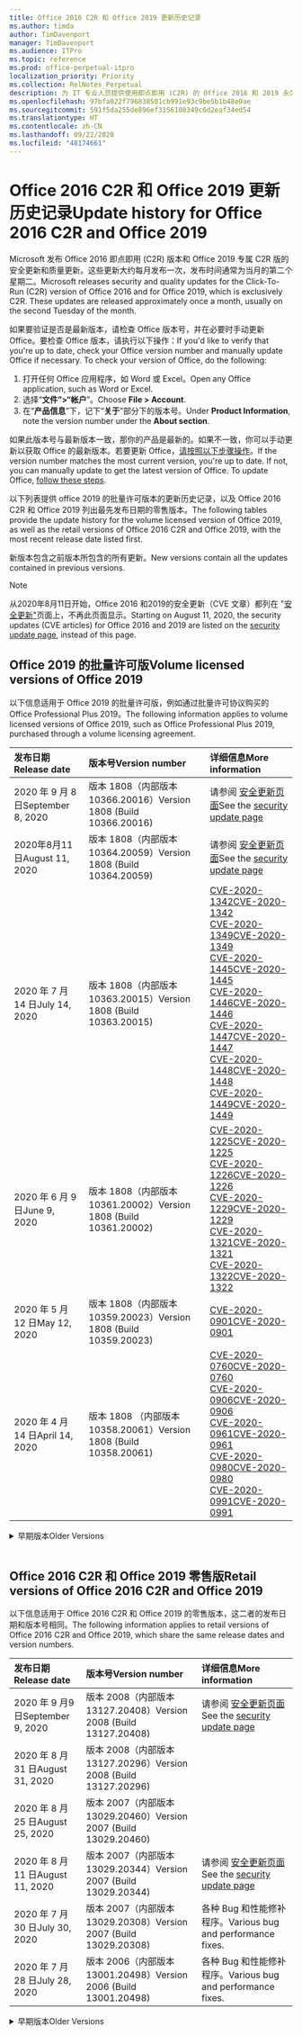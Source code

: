 ```yaml
---
title: Office 2016 C2R 和 Office 2019 更新历史记录
ms.author: timda
author: TimDavenport
manager: TimDavenport
ms.audience: ITPro
ms.topic: reference
ms.prod: office-perpetual-itpro
localization_priority: Priority
ms.collection: RelNotes_Perpetual
description: 为 IT 专业人员提供使用即点即用 (C2R) 的 Office 2016 和 2019 永久版本的更新历史记录
ms.openlocfilehash: 97bfa022f796838501cb991e93c9be5b1b48e0ae
ms.sourcegitcommit: 591f5da255de896ef3156108349c6d2eaf34ed54
ms.translationtype: HT
ms.contentlocale: zh-CN
ms.lasthandoff: 09/22/2020
ms.locfileid: "48174661"
---
```

# <a name="update-history-for-office-2016-c2r-and-office-2019"></a><span data-ttu-id="37f9d-103">Office 2016 C2R 和 Office 2019 更新历史记录</span><span class="sxs-lookup"><span data-stu-id="37f9d-103">Update history for Office 2016 C2R and Office 2019</span></span>

<span data-ttu-id="37f9d-p101">Microsoft 发布 Office 2016 即点即用 (C2R) 版本和 Office 2019 专属 C2R 版的安全更新和质量更新。这些更新大约每月发布一次，发布时间通常为当月的第二个星期二。</span><span class="sxs-lookup"><span data-stu-id="37f9d-p101">Microsoft releases security and quality updates for the Click-To-Run (C2R) version of Office 2016 and for Office 2019, which is exclusively C2R. These updates are released approximately once a month, usually on the second Tuesday of the month.</span></span>

<span data-ttu-id="37f9d-p102">如果要验证是否是最新版本，请检查 Office 版本号，并在必要时手动更新 Office。要检查 Office 版本，请执行以下操作：</span><span class="sxs-lookup"><span data-stu-id="37f9d-p102">If you'd like to verify that you're up to date, check your Office version number and manually update Office if necessary. To check your version of Office, do the following:</span></span>

  1.    <span data-ttu-id="37f9d-108">打开任何 Office 应用程序，如 Word 或 Excel。</span><span class="sxs-lookup"><span data-stu-id="37f9d-108">Open any Office application, such as Word or Excel.</span></span>
  2.    <span data-ttu-id="37f9d-109">选择“**文件”>“帐户**”。</span><span class="sxs-lookup"><span data-stu-id="37f9d-109">Choose **File > Account**.</span></span>
  3.    <span data-ttu-id="37f9d-110">在“**产品信息**”下，记下“**关于**”部分下的版本号。</span><span class="sxs-lookup"><span data-stu-id="37f9d-110">Under **Product Information**, note the version number under the **About section**.</span></span>

<span data-ttu-id="37f9d-p103">如果此版本号与最新版本一致，那你的产品是最新的。如果不一致，你可以手动更新以获取 Office 的最新版本。若要更新 Office，[请按照以下步骤操作](https://support.office.com/article/2ab296f3-7f03-43a2-8e50-46de917611c5)。</span><span class="sxs-lookup"><span data-stu-id="37f9d-p103">If the version number matches the most current version, you're up to date. If not, you can manually update to get the latest version of Office. To update Office, [follow these steps](https://support.office.com/article/2ab296f3-7f03-43a2-8e50-46de917611c5).</span></span>


<span data-ttu-id="37f9d-114">以下列表提供 office 2019 的批量许可版本的更新历史记录，以及 Office 2016 C2R 和 Office 2019 列出最先发布日期的零售版本。</span><span class="sxs-lookup"><span data-stu-id="37f9d-114">The following tables provide the update history for the volume licensed version of Office 2019, as well as the retail versions of Office 2016 C2R and Office 2019, with the most recent release date listed first.</span></span>

<span data-ttu-id="37f9d-115">新版本包含之前版本所包含的所有更新。</span><span class="sxs-lookup"><span data-stu-id="37f9d-115">New versions contain all the updates contained in previous versions.</span></span>


 > [!NOTE]
> <span data-ttu-id="37f9d-116">从2020年8月11日开始，Office 2016 和2019的安全更新（CVE 文章）都列在 "[安全更新"](https://docs.microsoft.com/officeupdates/microsoft365-apps-security-updates)页面上，不再此页面显示。</span><span class="sxs-lookup"><span data-stu-id="37f9d-116">Starting on August 11, 2020, the security updates (CVE articles) for Office 2016 and 2019 are listed on the [security update page](https://docs.microsoft.com/officeupdates/microsoft365-apps-security-updates), instead of this page.</span></span> 


## <a name="volume-licensed-versions-of-office-2019"></a><span data-ttu-id="37f9d-117">Office 2019 的批量许可版</span><span class="sxs-lookup"><span data-stu-id="37f9d-117">Volume licensed versions of Office 2019</span></span>
<span data-ttu-id="37f9d-118">以下信息适用于 Office 2019 的批量许可版，例如通过批量许可协议购买的 Office Professional Plus 2019。</span><span class="sxs-lookup"><span data-stu-id="37f9d-118">The following information applies to volume licensed versions of Office 2019, such as Office Professional Plus 2019, purchased through a volume licensing agreement.</span></span>

[//]: # (请勿删除批量许可表开头)


|<span data-ttu-id="37f9d-120">**发布日期**</span><span class="sxs-lookup"><span data-stu-id="37f9d-120">**Release date**</span></span>|<span data-ttu-id="37f9d-121">**版本号**</span><span class="sxs-lookup"><span data-stu-id="37f9d-121">**Version number**</span></span>|<span data-ttu-id="37f9d-122">**详细信息**</span><span class="sxs-lookup"><span data-stu-id="37f9d-122">**More information**</span></span>|
|:-----|:-----|:-----|
|<span data-ttu-id="37f9d-123">2020 年 9 月 8 日</span><span class="sxs-lookup"><span data-stu-id="37f9d-123">September 8, 2020</span></span>|<span data-ttu-id="37f9d-124">版本 1808（内部版本 10366.20016）</span><span class="sxs-lookup"><span data-stu-id="37f9d-124">Version 1808 (Build 10366.20016)</span></span>|<span data-ttu-id="37f9d-125">请参阅 [安全更新页面](https://docs.microsoft.com/officeupdates/microsoft365-apps-security-updates)</span><span class="sxs-lookup"><span data-stu-id="37f9d-125">See the [security update page](https://docs.microsoft.com/officeupdates/microsoft365-apps-security-updates)</span></span> |
|<span data-ttu-id="37f9d-126">2020年8月11日</span><span class="sxs-lookup"><span data-stu-id="37f9d-126">August 11, 2020</span></span>|<span data-ttu-id="37f9d-127">版本 1808（内部版本 10364.20059）</span><span class="sxs-lookup"><span data-stu-id="37f9d-127">Version 1808 (Build 10364.20059)</span></span>|<span data-ttu-id="37f9d-128">请参阅 [安全更新页面](https://docs.microsoft.com/officeupdates/microsoft365-apps-security-updates)</span><span class="sxs-lookup"><span data-stu-id="37f9d-128">See the [security update page](https://docs.microsoft.com/officeupdates/microsoft365-apps-security-updates)</span></span> |
|<span data-ttu-id="37f9d-129">2020 年 7 月 14 日</span><span class="sxs-lookup"><span data-stu-id="37f9d-129">July 14, 2020</span></span>   |<span data-ttu-id="37f9d-130">版本 1808（内部版本 10363.20015）</span><span class="sxs-lookup"><span data-stu-id="37f9d-130">Version 1808 (Build 10363.20015)</span></span>  |[<span data-ttu-id="37f9d-131">CVE-2020-1342</span><span class="sxs-lookup"><span data-stu-id="37f9d-131">CVE-2020-1342</span></span>](https://portal.msrc.microsoft.com/en-US/security-guidance/advisory/CVE-2020-1342) <br/>[<span data-ttu-id="37f9d-132">CVE-2020-1349</span><span class="sxs-lookup"><span data-stu-id="37f9d-132">CVE-2020-1349</span></span>](https://portal.msrc.microsoft.com/en-US/security-guidance/advisory/CVE-2020-1349) <br/>[<span data-ttu-id="37f9d-133">CVE-2020-1445</span><span class="sxs-lookup"><span data-stu-id="37f9d-133">CVE-2020-1445</span></span>](https://portal.msrc.microsoft.com/en-US/security-guidance/advisory/CVE-2020-1445) <br/>[<span data-ttu-id="37f9d-134">CVE-2020-1446</span><span class="sxs-lookup"><span data-stu-id="37f9d-134">CVE-2020-1446</span></span>](https://portal.msrc.microsoft.com/en-US/security-guidance/advisory/CVE-2020-1446) <br/>[<span data-ttu-id="37f9d-135">CVE-2020-1447</span><span class="sxs-lookup"><span data-stu-id="37f9d-135">CVE-2020-1447</span></span>](https://portal.msrc.microsoft.com/en-US/security-guidance/advisory/CVE-2020-1447) <br/>[<span data-ttu-id="37f9d-136">CVE-2020-1448</span><span class="sxs-lookup"><span data-stu-id="37f9d-136">CVE-2020-1448</span></span>](https://portal.msrc.microsoft.com/en-US/security-guidance/advisory/CVE-2020-1448) <br/>[<span data-ttu-id="37f9d-137">CVE-2020-1449</span><span class="sxs-lookup"><span data-stu-id="37f9d-137">CVE-2020-1449</span></span>](https://portal.msrc.microsoft.com/en-US/security-guidance/advisory/CVE-2020-1449) <br/>|
|<span data-ttu-id="37f9d-138">2020 年 6 月 9 日</span><span class="sxs-lookup"><span data-stu-id="37f9d-138">June 9, 2020</span></span>   |<span data-ttu-id="37f9d-139">版本 1808（内部版本 10361.20002）</span><span class="sxs-lookup"><span data-stu-id="37f9d-139">Version 1808 (Build 10361.20002)</span></span>  |[<span data-ttu-id="37f9d-140">CVE-2020-1225</span><span class="sxs-lookup"><span data-stu-id="37f9d-140">CVE-2020-1225</span></span>](https://portal.msrc.microsoft.com/en-US/security-guidance/advisory/CVE-2020-1225) <br/> [<span data-ttu-id="37f9d-141">CVE-2020-1226</span><span class="sxs-lookup"><span data-stu-id="37f9d-141">CVE-2020-1226</span></span>](https://portal.msrc.microsoft.com/en-US/security-guidance/advisory/CVE-2020-1226) <br/>[<span data-ttu-id="37f9d-142">CVE-2020-1229</span><span class="sxs-lookup"><span data-stu-id="37f9d-142">CVE-2020-1229</span></span>](https://portal.msrc.microsoft.com/en-US/security-guidance/advisory/CVE-2020-1229) <br/>[<span data-ttu-id="37f9d-143">CVE-2020-1321</span><span class="sxs-lookup"><span data-stu-id="37f9d-143">CVE-2020-1321</span></span>](https://portal.msrc.microsoft.com/en-US/security-guidance/advisory/CVE-2020-1321) <br/>[<span data-ttu-id="37f9d-144">CVE-2020-1322</span><span class="sxs-lookup"><span data-stu-id="37f9d-144">CVE-2020-1322</span></span>](https://portal.msrc.microsoft.com/en-US/security-guidance/advisory/CVE-2020-1322) <br/>|
|<span data-ttu-id="37f9d-145">2020 年 5 月12 日</span><span class="sxs-lookup"><span data-stu-id="37f9d-145">May 12, 2020</span></span>   |<span data-ttu-id="37f9d-146">版本 1808（内部版本 10359.20023）</span><span class="sxs-lookup"><span data-stu-id="37f9d-146">Version 1808 (Build 10359.20023)</span></span>  |[<span data-ttu-id="37f9d-147">CVE-2020-0901</span><span class="sxs-lookup"><span data-stu-id="37f9d-147">CVE-2020-0901</span></span>](https://portal.msrc.microsoft.com/en-US/security-guidance/advisory/CVE-2020-0901) <br/> |
|<span data-ttu-id="37f9d-148">2020 年 4 月 14 日</span><span class="sxs-lookup"><span data-stu-id="37f9d-148">April 14, 2020</span></span>   |<span data-ttu-id="37f9d-149">版本 1808 （内部版本 10358.20061）</span><span class="sxs-lookup"><span data-stu-id="37f9d-149">Version 1808 (Build 10358.20061)</span></span>  |[<span data-ttu-id="37f9d-150">CVE-2020-0760</span><span class="sxs-lookup"><span data-stu-id="37f9d-150">CVE-2020-0760</span></span>](https://portal.msrc.microsoft.com/en-US/security-guidance/advisory/CVE-2020-0760) <br/> [<span data-ttu-id="37f9d-151">CVE-2020-0906</span><span class="sxs-lookup"><span data-stu-id="37f9d-151">CVE-2020-0906</span></span>](https://portal.msrc.microsoft.com/en-US/security-guidance/advisory/CVE-2020-0906) <br/> [<span data-ttu-id="37f9d-152">CVE-2020-0961</span><span class="sxs-lookup"><span data-stu-id="37f9d-152">CVE-2020-0961</span></span>](https://portal.msrc.microsoft.com/en-US/security-guidance/advisory/CVE-2020-0961) <br/> [<span data-ttu-id="37f9d-153">CVE-2020-0980</span><span class="sxs-lookup"><span data-stu-id="37f9d-153">CVE-2020-0980</span></span>](https://portal.msrc.microsoft.com/en-US/security-guidance/advisory/CVE-2020-0980) <br/>[<span data-ttu-id="37f9d-154">CVE-2020-0991</span><span class="sxs-lookup"><span data-stu-id="37f9d-154">CVE-2020-0991</span></span>](https://portal.msrc.microsoft.com/en-US/security-guidance/advisory/CVE-2020-0991) <br/> |


[//]: # (请勿删除批量许可表结尾)

<details>
<summary><span data-ttu-id="37f9d-156">早期版本</span><span class="sxs-lookup"><span data-stu-id="37f9d-156">Older Versions</span></span></summary>
 

[//]: # (请勿删除批量许可旧表开头)


|<span data-ttu-id="37f9d-158">**发布日期**</span><span class="sxs-lookup"><span data-stu-id="37f9d-158">**Release date**</span></span>|<span data-ttu-id="37f9d-159">**版本号**</span><span class="sxs-lookup"><span data-stu-id="37f9d-159">**Version number**</span></span>|<span data-ttu-id="37f9d-160">**详细信息**</span><span class="sxs-lookup"><span data-stu-id="37f9d-160">**More information**</span></span>|
|:-----|:-----|:-----|
|<span data-ttu-id="37f9d-161">2020 年 3 月 10 日</span><span class="sxs-lookup"><span data-stu-id="37f9d-161">March 10, 2020</span></span>   |<span data-ttu-id="37f9d-162">版本 1808（内部版本 10357.20081）</span><span class="sxs-lookup"><span data-stu-id="37f9d-162">Version 1808 (Build 10357.20081)</span></span>  |[<span data-ttu-id="37f9d-163">CVE-2020-0850</span><span class="sxs-lookup"><span data-stu-id="37f9d-163">CVE-2020-0850</span></span>](https://portal.msrc.microsoft.com/en-US/security-guidance/advisory/CVE-2020-0850) <br/> [<span data-ttu-id="37f9d-164">CVE-2020-0852</span><span class="sxs-lookup"><span data-stu-id="37f9d-164">CVE-2020-0852</span></span>](https://portal.msrc.microsoft.com/en-US/security-guidance/advisory/CVE-2020-0852) <br/> [<span data-ttu-id="37f9d-165">CVE-2020-0892</span><span class="sxs-lookup"><span data-stu-id="37f9d-165">CVE-2020-0892</span></span>](https://portal.msrc.microsoft.com/en-US/security-guidance/advisory/CVE-2020-0892) <br/>  |
|<span data-ttu-id="37f9d-166">2020 年 2 月 11 日</span><span class="sxs-lookup"><span data-stu-id="37f9d-166">February 11, 2020</span></span>   |<span data-ttu-id="37f9d-167">版本 1808（内部版本 10356.20006）</span><span class="sxs-lookup"><span data-stu-id="37f9d-167">Version 1808 (Build 10356.20006)</span></span>  |[<span data-ttu-id="37f9d-168">CVE-2020-0696</span><span class="sxs-lookup"><span data-stu-id="37f9d-168">CVE-2020-0696</span></span>](https://portal.msrc.microsoft.com/en-us/security-guidance/advisory/CVE-2020-0696) <br/> [<span data-ttu-id="37f9d-169">CVE-2020-0759</span><span class="sxs-lookup"><span data-stu-id="37f9d-169">CVE-2020-0759</span></span>](https://portal.msrc.microsoft.com/en-US/security-guidance/advisory/CVE-2020-0759) <br/>  |


[//]: # (请勿删除批量许可旧表结尾)

</details>


<br/>

## <a name="retail-versions-of-office-2016-c2r-and-office-2019"></a><span data-ttu-id="37f9d-171">Office 2016 C2R 和 Office 2019 零售版</span><span class="sxs-lookup"><span data-stu-id="37f9d-171">Retail versions of Office 2016 C2R and Office 2019</span></span>
<span data-ttu-id="37f9d-172">以下信息适用于 Office 2016 C2R 和 Office 2019 的零售版本，这二者的发布日期和版本号相同。</span><span class="sxs-lookup"><span data-stu-id="37f9d-172">The following information applies to retail versions of Office 2016 C2R and Office 2019, which share the same release dates and version numbers.</span></span>

[//]: # (请勿删除零售表开头)


|<span data-ttu-id="37f9d-174">**发布日期**</span><span class="sxs-lookup"><span data-stu-id="37f9d-174">**Release date**</span></span>|<span data-ttu-id="37f9d-175">**版本号**</span><span class="sxs-lookup"><span data-stu-id="37f9d-175">**Version number**</span></span>|<span data-ttu-id="37f9d-176">**详细信息**</span><span class="sxs-lookup"><span data-stu-id="37f9d-176">**More information**</span></span>|
|:-----|:-----|:-----|
|<span data-ttu-id="37f9d-177">2020 年 9 月9 日</span><span class="sxs-lookup"><span data-stu-id="37f9d-177">September 9, 2020</span></span>|<span data-ttu-id="37f9d-178">版本 2008（内部版本 13127.20408）</span><span class="sxs-lookup"><span data-stu-id="37f9d-178">Version 2008 (Build 13127.20408)</span></span>|<span data-ttu-id="37f9d-179">请参阅 [安全更新页面](https://docs.microsoft.com/officeupdates/microsoft365-apps-security-updates)</span><span class="sxs-lookup"><span data-stu-id="37f9d-179">See the [security update page](https://docs.microsoft.com/officeupdates/microsoft365-apps-security-updates)</span></span> |
|<span data-ttu-id="37f9d-180">2020 年 8 月 31 日</span><span class="sxs-lookup"><span data-stu-id="37f9d-180">August 31, 2020</span></span>|<span data-ttu-id="37f9d-181">版本 2008（内部版本 13127.20296）</span><span class="sxs-lookup"><span data-stu-id="37f9d-181">Version 2008 (Build 13127.20296)</span></span>| |
|<span data-ttu-id="37f9d-182">2020 年 8 月 25 日</span><span class="sxs-lookup"><span data-stu-id="37f9d-182">August 25, 2020</span></span>|<span data-ttu-id="37f9d-183">版本 2007（内部版本 13029.20460）</span><span class="sxs-lookup"><span data-stu-id="37f9d-183">Version 2007 (Build 13029.20460)</span></span>| |
|<span data-ttu-id="37f9d-184">2020 年 8 月 11 日</span><span class="sxs-lookup"><span data-stu-id="37f9d-184">August 11, 2020</span></span>|<span data-ttu-id="37f9d-185">版本 2007（内部版本 13029.20344）</span><span class="sxs-lookup"><span data-stu-id="37f9d-185">Version 2007 (Build 13029.20344)</span></span>|<span data-ttu-id="37f9d-186">请参阅 [安全更新页面](https://docs.microsoft.com/officeupdates/microsoft365-apps-security-updates)</span><span class="sxs-lookup"><span data-stu-id="37f9d-186">See the [security update page](https://docs.microsoft.com/officeupdates/microsoft365-apps-security-updates)</span></span> |
|<span data-ttu-id="37f9d-187">2020 年 7 月 30 日</span><span class="sxs-lookup"><span data-stu-id="37f9d-187">July 30, 2020</span></span>|<span data-ttu-id="37f9d-188">版本 2007（内部版本 13029.20308）</span><span class="sxs-lookup"><span data-stu-id="37f9d-188">Version 2007 (Build 13029.20308)</span></span>  |<span data-ttu-id="37f9d-189">各种 Bug 和性能修补程序。</span><span class="sxs-lookup"><span data-stu-id="37f9d-189">Various bug and performance fixes.</span></span>  <br/>  |
|<span data-ttu-id="37f9d-190">2020 年 7 月 28 日</span><span class="sxs-lookup"><span data-stu-id="37f9d-190">July 28, 2020</span></span>|<span data-ttu-id="37f9d-191">版本 2006（内部版本 13001.20498）</span><span class="sxs-lookup"><span data-stu-id="37f9d-191">Version 2006 (Build 13001.20498)</span></span>  |<span data-ttu-id="37f9d-192">各种 Bug 和性能修补程序。</span><span class="sxs-lookup"><span data-stu-id="37f9d-192">Various bug and performance fixes.</span></span>  <br/>  |


[//]: # (请勿删除零售表结尾)

<details>
<summary><span data-ttu-id="37f9d-194">早期版本</span><span class="sxs-lookup"><span data-stu-id="37f9d-194">Older Versions</span></span></summary>
 

[//]: # (请勿删除零售旧表开头)


|<span data-ttu-id="37f9d-196">**发布日期**</span><span class="sxs-lookup"><span data-stu-id="37f9d-196">**Release date**</span></span>|<span data-ttu-id="37f9d-197">**版本号**</span><span class="sxs-lookup"><span data-stu-id="37f9d-197">**Version number**</span></span>|<span data-ttu-id="37f9d-198">**详细信息**</span><span class="sxs-lookup"><span data-stu-id="37f9d-198">**More information**</span></span>|
|:-----|:-----|:-----|
|<span data-ttu-id="37f9d-199">2020 年 7 月 14 日</span><span class="sxs-lookup"><span data-stu-id="37f9d-199">July 14, 2020</span></span>|<span data-ttu-id="37f9d-200">版本 2006（内部版本 13001.20384）</span><span class="sxs-lookup"><span data-stu-id="37f9d-200">Version 2006 (Build 13001.20384)</span></span>  |[<span data-ttu-id="37f9d-201">CVE-2020-1342</span><span class="sxs-lookup"><span data-stu-id="37f9d-201">CVE-2020-1342</span></span>](https://portal.msrc.microsoft.com/en-US/security-guidance/advisory/CVE-2020-1342) <br/>[<span data-ttu-id="37f9d-202">CVE-2020-1349</span><span class="sxs-lookup"><span data-stu-id="37f9d-202">CVE-2020-1349</span></span>](https://portal.msrc.microsoft.com/en-US/security-guidance/advisory/CVE-2020-1349) <br/>[<span data-ttu-id="37f9d-203">CVE-2020-1445</span><span class="sxs-lookup"><span data-stu-id="37f9d-203">CVE-2020-1445</span></span>](https://portal.msrc.microsoft.com/en-US/security-guidance/advisory/CVE-2020-1445) <br/>[<span data-ttu-id="37f9d-204">CVE-2020-1446</span><span class="sxs-lookup"><span data-stu-id="37f9d-204">CVE-2020-1446</span></span>](https://portal.msrc.microsoft.com/en-US/security-guidance/advisory/CVE-2020-1446) <br/>[<span data-ttu-id="37f9d-205">CVE-2020-1447</span><span class="sxs-lookup"><span data-stu-id="37f9d-205">CVE-2020-1447</span></span>](https://portal.msrc.microsoft.com/en-US/security-guidance/advisory/CVE-2020-1447) <br/>[<span data-ttu-id="37f9d-206">CVE-2020-1449</span><span class="sxs-lookup"><span data-stu-id="37f9d-206">CVE-2020-1449</span></span>](https://portal.msrc.microsoft.com/en-US/security-guidance/advisory/CVE-2020-1449) <br/>[<span data-ttu-id="37f9d-207">CVE-2020-1458</span><span class="sxs-lookup"><span data-stu-id="37f9d-207">CVE-2020-1458</span></span>](https://portal.msrc.microsoft.com/en-US/security-guidance/advisory/CVE-2020-1458) <br/>|
|<span data-ttu-id="37f9d-208">2020 年 6 月 30 日</span><span class="sxs-lookup"><span data-stu-id="37f9d-208">June 30, 2020</span></span>|<span data-ttu-id="37f9d-209">版本 2006（内部版本 13001.20266）</span><span class="sxs-lookup"><span data-stu-id="37f9d-209">Version 2006 (Build 13001.20266)</span></span>  |<span data-ttu-id="37f9d-210">各种 Bug 和性能修补程序。</span><span class="sxs-lookup"><span data-stu-id="37f9d-210">Various bug and performance fixes.</span></span>  <br/>  |
|<span data-ttu-id="37f9d-211">2020 年 6 月 24 日</span><span class="sxs-lookup"><span data-stu-id="37f9d-211">June 24, 2020</span></span>|<span data-ttu-id="37f9d-212">版本 2005（内部版本 12827.20470）</span><span class="sxs-lookup"><span data-stu-id="37f9d-212">Version 2005 (Build 12827.20470)</span></span>  |<span data-ttu-id="37f9d-213">各种 Bug 和性能修补程序。</span><span class="sxs-lookup"><span data-stu-id="37f9d-213">Various bug and performance fixes.</span></span>  <br/>  |
|<span data-ttu-id="37f9d-214">2020 年 6 月 9 日</span><span class="sxs-lookup"><span data-stu-id="37f9d-214">June 9, 2020</span></span>|<span data-ttu-id="37f9d-215">版本 2005（内部版本 12827.20336）</span><span class="sxs-lookup"><span data-stu-id="37f9d-215">Version 2005 (Build 12827.20336)</span></span>  |[<span data-ttu-id="37f9d-216">CVE-2020-1225</span><span class="sxs-lookup"><span data-stu-id="37f9d-216">CVE-2020-1225</span></span>](https://portal.msrc.microsoft.com/en-US/security-guidance/advisory/CVE-2020-1225)  <br/> [<span data-ttu-id="37f9d-217">CVE-2020-1226</span><span class="sxs-lookup"><span data-stu-id="37f9d-217">CVE-2020-1226</span></span>](https://portal.msrc.microsoft.com/en-US/security-guidance/advisory/CVE-2020-1226)  <br/> [<span data-ttu-id="37f9d-218">CVE-2020-1229</span><span class="sxs-lookup"><span data-stu-id="37f9d-218">CVE-2020-1229</span></span>](https://portal.msrc.microsoft.com/en-US/security-guidance/advisory/CVE-2020-1229)  <br/> [<span data-ttu-id="37f9d-219">CVE-2020-1321</span><span class="sxs-lookup"><span data-stu-id="37f9d-219">CVE-2020-1321</span></span>](https://portal.msrc.microsoft.com/en-US/security-guidance/advisory/CVE-2020-1321)  <br/> [<span data-ttu-id="37f9d-220">CVE-2020-1322</span><span class="sxs-lookup"><span data-stu-id="37f9d-220">CVE-2020-1322</span></span>](https://portal.msrc.microsoft.com/en-US/security-guidance/advisory/CVE-2020-1322)  <br/>|
|<span data-ttu-id="37f9d-221">2020 年 6 月 2 日</span><span class="sxs-lookup"><span data-stu-id="37f9d-221">June 2, 2020</span></span>|<span data-ttu-id="37f9d-222">版本 2005（内部版本 12827.20268）</span><span class="sxs-lookup"><span data-stu-id="37f9d-222">Version 2005 (Build 12827.20268)</span></span>  |<span data-ttu-id="37f9d-223">各种 Bug 和性能修补程序。</span><span class="sxs-lookup"><span data-stu-id="37f9d-223">Various bug and performance fixes.</span></span>  <br/>  |
|<span data-ttu-id="37f9d-224">2020 年 5 月 21 日</span><span class="sxs-lookup"><span data-stu-id="37f9d-224">May 21, 2020</span></span>|<span data-ttu-id="37f9d-225">版本 2004（内部版本 12730.20352）</span><span class="sxs-lookup"><span data-stu-id="37f9d-225">Version 2004 (Build 12730.20352)</span></span>  |<span data-ttu-id="37f9d-226">各种 Bug 和性能修补程序。</span><span class="sxs-lookup"><span data-stu-id="37f9d-226">Various bug and performance fixes.</span></span>  <br/>  |
|<span data-ttu-id="37f9d-227">2020 年 5 月12 日</span><span class="sxs-lookup"><span data-stu-id="37f9d-227">May 12, 2020</span></span>|<span data-ttu-id="37f9d-228">版本 2004（内部版本 12730.20270）</span><span class="sxs-lookup"><span data-stu-id="37f9d-228">Version 2004 (Build 12730.20270)</span></span>  |[<span data-ttu-id="37f9d-229">CVE-2020-0901</span><span class="sxs-lookup"><span data-stu-id="37f9d-229">CVE-2020-0901</span></span>](https://portal.msrc.microsoft.com/en-US/security-guidance/advisory/CVE-2020-0901)  <br/>  |
|<span data-ttu-id="37f9d-230">2020 年 5 月 4 日</span><span class="sxs-lookup"><span data-stu-id="37f9d-230">May 4, 2020</span></span>|<span data-ttu-id="37f9d-231">版本 2004（内部版本 12730.20250）</span><span class="sxs-lookup"><span data-stu-id="37f9d-231">Version 2004 (Build 12730.20250)</span></span>  |[<span data-ttu-id="37f9d-232">链接</span><span class="sxs-lookup"><span data-stu-id="37f9d-232">Link</span></span>](https://support.microsoft.com/office/excel-word-powerpoint-file-becomes-corrupt-when-opening-a-file-that-contains-a-vba-project-or-after-enabling-a-macro-in-an-open-file-ad6ee6ca-db23-4614-a403-282821eb99f6?ui=en-us&rs=en-us&ad=us)<br/>  |
|<span data-ttu-id="37f9d-233">2020 年 4 月 29 日</span><span class="sxs-lookup"><span data-stu-id="37f9d-233">April 29, 2020</span></span>|<span data-ttu-id="37f9d-234">版本 2004 （内部版本 12730.20236）</span><span class="sxs-lookup"><span data-stu-id="37f9d-234">Version 2004 (Build 12730.20236)</span></span>  |<span data-ttu-id="37f9d-235">各种 Bug 和性能修补程序。</span><span class="sxs-lookup"><span data-stu-id="37f9d-235">Various bug and performance fixes.</span></span> <br/>  |
|<span data-ttu-id="37f9d-236">2020 年 4 月 15 日</span><span class="sxs-lookup"><span data-stu-id="37f9d-236">April 15, 2020</span></span>|<span data-ttu-id="37f9d-237">版本 2003 （内部版本 12624.20466）</span><span class="sxs-lookup"><span data-stu-id="37f9d-237">Version 2003 (Build 12624.20466)</span></span>  |<span data-ttu-id="37f9d-238">各种 Bug 和性能修补程序。</span><span class="sxs-lookup"><span data-stu-id="37f9d-238">Various bug and performance fixes.</span></span> <br/>  |
|<span data-ttu-id="37f9d-239">2020 年 4 月 14 日</span><span class="sxs-lookup"><span data-stu-id="37f9d-239">April 14, 2020</span></span>|<span data-ttu-id="37f9d-240">版本 2003（内部版本 12624.20442）</span><span class="sxs-lookup"><span data-stu-id="37f9d-240">Version 2003 (Build 12624.20442)</span></span>  |[<span data-ttu-id="37f9d-241">CVE-2020-0760</span><span class="sxs-lookup"><span data-stu-id="37f9d-241">CVE-2020-0760</span></span>](https://portal.msrc.microsoft.com/en-US/security-guidance/advisory/CVE-2020-0760) <br/> [<span data-ttu-id="37f9d-242">CVE-2020-0906</span><span class="sxs-lookup"><span data-stu-id="37f9d-242">CVE-2020-0906</span></span>](https://portal.msrc.microsoft.com/en-US/security-guidance/advisory/CVE-2020-0906) <br/> [<span data-ttu-id="37f9d-243">CVE-2020-0961</span><span class="sxs-lookup"><span data-stu-id="37f9d-243">CVE-2020-0961</span></span>](https://portal.msrc.microsoft.com/en-US/security-guidance/advisory/CVE-2020-0961) <br/> [<span data-ttu-id="37f9d-244">CVE-2020-0979</span><span class="sxs-lookup"><span data-stu-id="37f9d-244">CVE-2020-0979</span></span>](https://portal.msrc.microsoft.com/en-US/security-guidance/advisory/CVE-2020-0979) <br/> [<span data-ttu-id="37f9d-245">CVE-2020-0980</span><span class="sxs-lookup"><span data-stu-id="37f9d-245">CVE-2020-0980</span></span>](https://portal.msrc.microsoft.com/en-US/security-guidance/advisory/CVE-2020-0980) <br/>[<span data-ttu-id="37f9d-246">CVE-2020-0991</span><span class="sxs-lookup"><span data-stu-id="37f9d-246">CVE-2020-0991</span></span>](https://portal.msrc.microsoft.com/en-US/security-guidance/advisory/CVE-2020-0991) <br/> |
|<span data-ttu-id="37f9d-247">2020 年 3 月 31 日</span><span class="sxs-lookup"><span data-stu-id="37f9d-247">March 31, 2020</span></span>|<span data-ttu-id="37f9d-248">版本 2003（内部版本 12624.20382）</span><span class="sxs-lookup"><span data-stu-id="37f9d-248">Version 2003 (Build 12624.20382)</span></span>  |<span data-ttu-id="37f9d-249">各种 Bug 和性能修补程序。</span><span class="sxs-lookup"><span data-stu-id="37f9d-249">Various bug and performance fixes.</span></span> <br/>  |
|<span data-ttu-id="37f9d-250">2020 年 3 月25 日</span><span class="sxs-lookup"><span data-stu-id="37f9d-250">March 25, 2020</span></span>|<span data-ttu-id="37f9d-251">版本 2003（内部版本 12624.20320）</span><span class="sxs-lookup"><span data-stu-id="37f9d-251">Version 2003 (Build 12624.20320)</span></span>  |<span data-ttu-id="37f9d-252">各种 Bug 和性能修补程序。</span><span class="sxs-lookup"><span data-stu-id="37f9d-252">Various bug and performance fixes.</span></span> <br/>  |
|<span data-ttu-id="37f9d-253">2020 年 3 月 10 日</span><span class="sxs-lookup"><span data-stu-id="37f9d-253">March 10, 2020</span></span>|<span data-ttu-id="37f9d-254">版本 2002（内部版本 12527.20278）</span><span class="sxs-lookup"><span data-stu-id="37f9d-254">Version 2002 (Build 12527.20278)</span></span>  |[<span data-ttu-id="37f9d-255">CVE-2020-0850</span><span class="sxs-lookup"><span data-stu-id="37f9d-255">CVE-2020-0850</span></span>](https://portal.msrc.microsoft.com/en-US/security-guidance/advisory/CVE-2020-0850) <br/> [<span data-ttu-id="37f9d-256">CVE-2020-0851</span><span class="sxs-lookup"><span data-stu-id="37f9d-256">CVE-2020-0851</span></span>](https://portal.msrc.microsoft.com/en-US/security-guidance/advisory/CVE-2020-0851) <br/> [<span data-ttu-id="37f9d-257">CVE-2020-0855</span><span class="sxs-lookup"><span data-stu-id="37f9d-257">CVE-2020-0855</span></span>](https://portal.msrc.microsoft.com/en-US/security-guidance/advisory/CVE-2020-0855) <br/> [<span data-ttu-id="37f9d-258">CVE-2020-0892</span><span class="sxs-lookup"><span data-stu-id="37f9d-258">CVE-2020-0892</span></span>](https://portal.msrc.microsoft.com/en-US/security-guidance/advisory/CVE-2020-0892) <br/>  |
|<span data-ttu-id="37f9d-259">2020 年 3 月 1 日</span><span class="sxs-lookup"><span data-stu-id="37f9d-259">March 1, 2020</span></span>   |<span data-ttu-id="37f9d-260">版本 2002（内部版本 12527.20242）</span><span class="sxs-lookup"><span data-stu-id="37f9d-260">Version 2002 (Build 12527.20242)</span></span>  |<span data-ttu-id="37f9d-261">解决了导致第三方应用程序无法从 Outlook 发送电子邮件的问题。</span><span class="sxs-lookup"><span data-stu-id="37f9d-261">Addresses an issue that caused third party applications to be unable to send email from Outlook.</span></span> <br/>  |


[//]: # (请勿删除零售旧表结尾)


</details>







